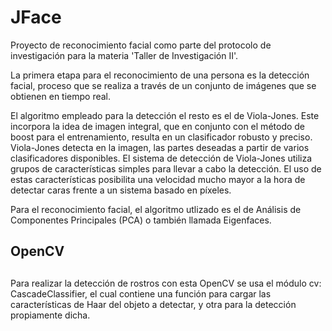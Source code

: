 # JFace
Proyecto de reconocimiento facial como parte del protocolo de investigación para la materia 'Taller de Investigación II'.

La primera etapa para el reconocimiento de una persona es la detección facial, proceso que se realiza a través de un conjunto de imágenes que se obtienen en tiempo real.

El algoritmo empleado para la detección el resto es el de Viola-Jones. Este incorpora la idea de imagen integral, que en conjunto con el método de boost para el entrenamiento, resulta en un clasificador robusto y preciso. Viola-Jones detecta en la imagen, las partes deseadas a partir de varios clasificadores disponibles. El sistema de detección de Viola-Jones utiliza grupos de características simples para llevar a cabo la detección. El uso de estas características posibilita una velocidad mucho mayor a la hora de detectar caras frente a un sistema basado en píxeles.

Para el reconocimiento facial, el algoritmo utlizado es el de Análisis de Componentes Principales (PCA) o también llamada Eigenfaces.

## OpenCV <h2>
Para realizar la detección de rostros con esta OpenCV se usa el módulo cv: CascadeClassifier, el cual contiene una función para cargar las características de Haar del objeto a detectar, y otra para la detección propiamente dicha.
  

